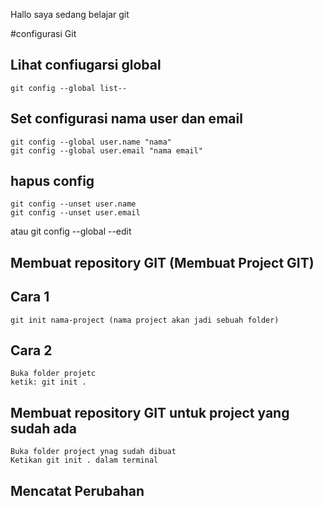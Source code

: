 Hallo saya sedang belajar git

#configurasi Git
## Lihat confiugarsi global
	git config --global list--

## Set configurasi nama user dan email
	git config --global user.name "nama"
	git config --global user.email "nama email"

## hapus config
	git config --unset user.name
	git config --unset user.email
atau
	git config --global --edit

## Membuat repository GIT (Membuat Project GIT)
## Cara 1
	git init nama-project (nama project akan jadi sebuah folder)
## Cara 2
	Buka folder projetc
	ketik: git init .

## Membuat repository GIT untuk project yang sudah ada
	Buka folder project ynag sudah dibuat
	Ketikan git init . dalam terminal
	
## Mencatat Perubahan

